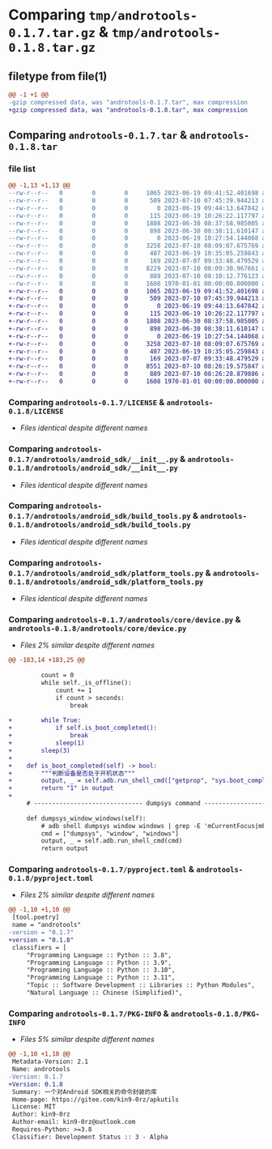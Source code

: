 # Comparing `tmp/androtools-0.1.7.tar.gz` & `tmp/androtools-0.1.8.tar.gz`

## filetype from file(1)

```diff
@@ -1 +1 @@
-gzip compressed data, was "androtools-0.1.7.tar", max compression
+gzip compressed data, was "androtools-0.1.8.tar", max compression
```

## Comparing `androtools-0.1.7.tar` & `androtools-0.1.8.tar`

### file list

```diff
@@ -1,13 +1,13 @@
--rw-r--r--   0        0        0     1065 2023-06-19 09:41:52.401698 androtools-0.1.7/LICENSE
--rw-r--r--   0        0        0      509 2023-07-10 07:45:39.944213 androtools-0.1.7/README.md
--rw-r--r--   0        0        0        0 2023-06-19 09:44:13.647842 androtools-0.1.7/androtools/__init__.py
--rw-r--r--   0        0        0      115 2023-06-19 10:26:22.117797 androtools-0.1.7/androtools/__main__.py
--rw-r--r--   0        0        0     1808 2023-06-30 08:37:58.985005 androtools-0.1.7/androtools/android_sdk/__init__.py
--rw-r--r--   0        0        0      898 2023-06-30 08:38:11.610147 androtools-0.1.7/androtools/android_sdk/build_tools.py
--rw-r--r--   0        0        0        0 2023-06-19 10:27:54.144068 androtools-0.1.7/androtools/android_sdk/emulator.py
--rw-r--r--   0        0        0     3258 2023-07-10 08:09:07.675769 androtools-0.1.7/androtools/android_sdk/platform_tools.py
--rw-r--r--   0        0        0      407 2023-06-19 10:35:05.259843 androtools-0.1.7/androtools/android_sdk/tools.py
--rw-r--r--   0        0        0      169 2023-07-07 09:33:48.479529 androtools-0.1.7/androtools/core/__init__.py
--rw-r--r--   0        0        0     8229 2023-07-10 08:09:30.967661 androtools-0.1.7/androtools/core/device.py
--rw-r--r--   0        0        0      889 2023-07-10 08:10:12.776123 androtools-0.1.7/pyproject.toml
--rw-r--r--   0        0        0     1608 1970-01-01 00:00:00.000000 androtools-0.1.7/PKG-INFO
+-rw-r--r--   0        0        0     1065 2023-06-19 09:41:52.401698 androtools-0.1.8/LICENSE
+-rw-r--r--   0        0        0      509 2023-07-10 07:45:39.944213 androtools-0.1.8/README.md
+-rw-r--r--   0        0        0        0 2023-06-19 09:44:13.647842 androtools-0.1.8/androtools/__init__.py
+-rw-r--r--   0        0        0      115 2023-06-19 10:26:22.117797 androtools-0.1.8/androtools/__main__.py
+-rw-r--r--   0        0        0     1808 2023-06-30 08:37:58.985005 androtools-0.1.8/androtools/android_sdk/__init__.py
+-rw-r--r--   0        0        0      898 2023-06-30 08:38:11.610147 androtools-0.1.8/androtools/android_sdk/build_tools.py
+-rw-r--r--   0        0        0        0 2023-06-19 10:27:54.144068 androtools-0.1.8/androtools/android_sdk/emulator.py
+-rw-r--r--   0        0        0     3258 2023-07-10 08:09:07.675769 androtools-0.1.8/androtools/android_sdk/platform_tools.py
+-rw-r--r--   0        0        0      407 2023-06-19 10:35:05.259843 androtools-0.1.8/androtools/android_sdk/tools.py
+-rw-r--r--   0        0        0      169 2023-07-07 09:33:48.479529 androtools-0.1.8/androtools/core/__init__.py
+-rw-r--r--   0        0        0     8551 2023-07-10 08:26:19.575847 androtools-0.1.8/androtools/core/device.py
+-rw-r--r--   0        0        0      889 2023-07-10 08:26:28.879886 androtools-0.1.8/pyproject.toml
+-rw-r--r--   0        0        0     1608 1970-01-01 00:00:00.000000 androtools-0.1.8/PKG-INFO
```

### Comparing `androtools-0.1.7/LICENSE` & `androtools-0.1.8/LICENSE`

 * *Files identical despite different names*

### Comparing `androtools-0.1.7/androtools/android_sdk/__init__.py` & `androtools-0.1.8/androtools/android_sdk/__init__.py`

 * *Files identical despite different names*

### Comparing `androtools-0.1.7/androtools/android_sdk/build_tools.py` & `androtools-0.1.8/androtools/android_sdk/build_tools.py`

 * *Files identical despite different names*

### Comparing `androtools-0.1.7/androtools/android_sdk/platform_tools.py` & `androtools-0.1.8/androtools/android_sdk/platform_tools.py`

 * *Files identical despite different names*

### Comparing `androtools-0.1.7/androtools/core/device.py` & `androtools-0.1.8/androtools/core/device.py`

 * *Files 2% similar despite different names*

```diff
@@ -183,14 +183,25 @@
 
         count = 0
         while self._is_offline():
             count += 1
             if count > seconds:
                 break
 
+        while True:
+            if self.is_boot_completed():
+                break
+            sleep(1)
+        sleep(3)
+
+    def is_boot_completed(self) -> bool:
+        """判断设备是否处于开机状态"""
+        output, _ = self.adb.run_shell_cmd(["getprop", "sys.boot_completed"])
+        return "1" in output
+
     # ------------------------------ dumpsys command ----------------------------- #
 
     def dumpsys_window_windows(self):
         # adb shell dumpsys window windows | grep -E 'mCurrentFocus|mFocusedApp'
         cmd = ["dumpsys", "window", "windows"]
         output, _ = self.adb.run_shell_cmd(cmd)
         return output
```

### Comparing `androtools-0.1.7/pyproject.toml` & `androtools-0.1.8/pyproject.toml`

 * *Files 2% similar despite different names*

```diff
@@ -1,10 +1,10 @@
 [tool.poetry]
 name = "androtools"
-version = "0.1.7"
+version = "0.1.8"
 classifiers = [
     "Programming Language :: Python :: 3.8",
     "Programming Language :: Python :: 3.9",
     "Programming Language :: Python :: 3.10",
     "Programming Language :: Python :: 3.11",
     "Topic :: Software Development :: Libraries :: Python Modules",
     "Natural Language :: Chinese (Simplified)",
```

### Comparing `androtools-0.1.7/PKG-INFO` & `androtools-0.1.8/PKG-INFO`

 * *Files 5% similar despite different names*

```diff
@@ -1,10 +1,10 @@
 Metadata-Version: 2.1
 Name: androtools
-Version: 0.1.7
+Version: 0.1.8
 Summary: 一个对Android SDK相关的命令封装的库
 Home-page: https://gitee.com/kin9-0rz/apkutils
 License: MIT
 Author: kin9-0rz
 Author-email: kin9-0rz@outlook.com
 Requires-Python: >=3.8
 Classifier: Development Status :: 3 - Alpha
```

